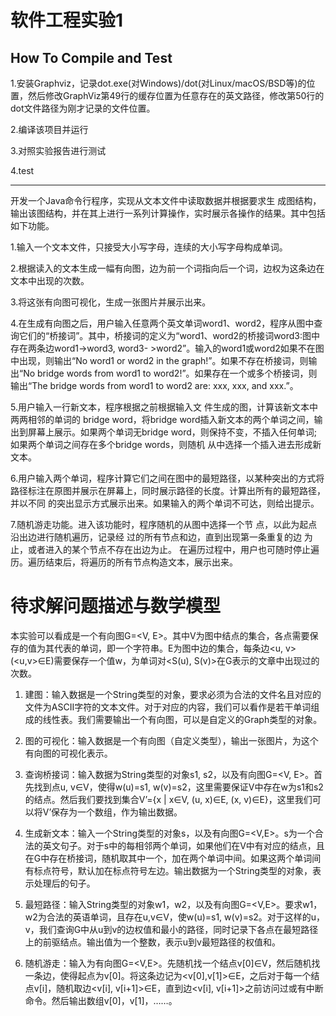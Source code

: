 # 软件工程实验1

## How To Compile and Test

1.安装Graphviz，记录dot.exe(对Windows)/dot(对Linux/macOS/BSD等)的位置，然后修改GraphViz第49行的缓存位置为任意存在的英文路径，修改第50行的dot文件路径为刚才记录的文件位置。

2.编译该项目并运行

3.对照实验报告进行测试

4.test

----------------------------

开发一个Java命令行程序，实现从文本文件中读取数据并根据要求生 成图结构，输出该图结构，并在其上进行一系列计算操作，实时展示各操作的结果。其中包括如下功能。

1.输入一个文本文件，只接受大小写字母，连续的大小写字母构成单词。

2.根据读入的文本生成一幅有向图，边为前一个词指向后一个词，边权为这条边在文本中出现的次数。

3.将这张有向图可视化，生成一张图片并展示出来。

4.在生成有向图之后，用户输入任意两个英文单词word1、word2，程序从图中查询它们的“桥接词”。其中，桥接词的定义为“word1、word2的桥接词word3:图中存在两条边word1->word3, word3- >word2”。输入的word1或word2如果不在图中出现，则输出“No word1 or word2 in the graph!”。如果不存在桥接词，则输出“No bridge words from word1 to word2!”。如果存在一个或多个桥接词，则输出“The bridge words from word1 to word2 are: xxx, xxx, and xxx.”。

5.用户输入一行新文本，程序根据之前根据输入文 件生成的图，计算该新文本中两两相邻的单词的 bridge word，将bridge word插入新文本的两个单词之间，输出到屏幕上展示。如果两个单词无bridge word，则保持不变，不插入任何单词; 如果两个单词之间存在多个bridge words，则随机 从中选择一个插入进去形成新文本。

6.用户输入两个单词，程序计算它们之间在图中的最短路径，以某种突出的方式将路径标注在原图并展示在屏幕上，同时展示路径的长度。计算出所有的最短路径，并以不同
的突出显示方式展示出来。如果输入的两个单词不可达，则给出提示。

7.随机游走功能。进入该功能时，程序随机的从图中选择一个节 点，以此为起点沿出边进行随机遍历，记录经 过的所有节点和边，直到出现第一条重复的边 为止，或者进入的某个节点不存在出边为止。 在遍历过程中，用户也可随时停止遍历。遍历结束后，将遍历的所有节点构造文本，展示出来。

# 待求解问题描述与数学模型

本实验可以看成是一个有向图G=<V, E>。其中V为图中结点的集合，各点需要保存的值为其代表的单词，即一个字符串。E为图中边的集合，每条边<u, v> (<u,v>∈E)需要保存一个值w，为单词对<S(u), S(v)>在G表示的文章中出现过的次数。

1.	建图：输入数据是一个String类型的对象，要求必须为合法的文件名且对应的文件为ASCII字符的文本文件。对于对应的内容，我们可以看作是若干单词组成的线性表。我们需要输出一个有向图，可以是自定义的Graph类型的对象。

2.	图的可视化：输入数据是一个有向图（自定义类型），输出一张图片，为这个有向图的可视化表示。

3.	查询桥接词：输入数据为String类型的对象s1, s2，以及有向图G=<V, E>。首先找到点u, v∈V，使得w(u)=s1, w(v)=s2，这里需要保证V中存在w为s1和s2的结点。然后我们要找到集合V’={x | x∈V, (u, x)∈E, (x, v)∈E}，这里我们可以将V’保存为一个数组，作为输出数据。

4.	生成新文本：输入一个String类型的对象s，以及有向图G=<V,E>。s为一个合法的英文句子。对于s中的每相邻两个单词，如果他们在V中有对应的结点，且在G中存在桥接词，随机取其中一个，加在两个单词中间。如果这两个单词间有标点符号，默认加在标点符号左边。输出数据为一个String类型的对象，表示处理后的句子。

5.	最短路径：输入String类型的对象w1，w2，以及有向图G=<V,E>。要求w1，w2为合法的英语单词，且存在u,v∈V，使w(u)=s1, w(v)=s2。对于这样的u，v，我们查询G中从u到v的边权值和最小的路径，同时记录下各点在最短路径上的前驱结点。输出值为一个整数，表示u到v最短路径的权值和。

6.	随机游走：输入为有向图G=<V,E>。先随机找一个结点v[0]∈V，然后随机找一条边，使得起点为v[0]。将这条边记为<v[0],v[1]>∈E，之后对于每一个结点v[i]，随机取边<v[i], v[i+1]>∈E，直到边<v[i], v[i+1]>之前访问过或有中断命令。然后输出数组v[0]，v[1]，……。


